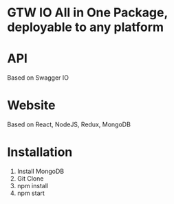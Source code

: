 # GTW IO All in One Package, deployable to any platform

# API 
Based on Swagger IO

# Website
Based on React, NodeJS, Redux, MongoDB

# Installation

1. Install MongoDB
2. Git Clone 
3. npm install
4. npm start